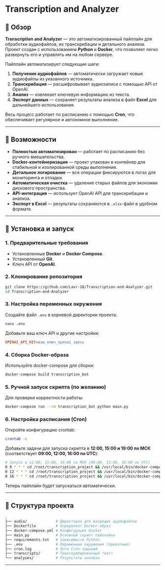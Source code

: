 # Transcription and Analyzer

## 📌 Обзор
**Transcription and Analyzer** — это автоматизированный пайплайн для обработки аудиофайлов, их транскрибации и детального анализа.  
Проект создан с использованием **Python** и **Docker**, что позволяет легко развернуть его и управлять им на любом сервере.

Пайплайн автоматизирует следующие шаги:
1. **Получение аудиофайлов** — автоматически загружает новые аудиофайлы из указанного источника.  
2. **Транскрибация** — расшифровывает аудиозаписи с помощью API от OpenAI.  
3. **Анализ** — извлекает ключевую информацию из текста.  
4. **Экспорт данных** — сохраняет результаты анализа в файл **Excel** для дальнейшего использования.  

Весь процесс работает по расписанию с помощью **Cron**, что обеспечивает регулярное и автономное выполнение.

---

## 🔑 Возможности
- **Полностью автоматизирован** — работает по расписанию без ручного вмешательства.  
- **Docker-контейнеризация** — проект упакован в контейнер для стабильной и изолированной среды выполнения.  
- **Детальное логирование** — все операции фиксируются в логах для мониторинга и отладки.  
- **Автоматическая очистка** — удаление старых файлов для экономии дискового пространства.  
- **API-интеграция** — использует OpenAI API для транскрибации и анализа.  
- **Экспорт в Excel** — результаты сохраняются в `.xlsx`-файл в удобном формате.  

---

## 🚀 Установка и запуск

### 1. Предварительные требования
- Установленные **Docker** и **Docker Compose**.  
- Установленный **Git**.  
- Ключ API от **OpenAI**.  

### 2. Клонирование репозитория
```bash
git clone https://github.com/Lavr-18/Transcription-and-Analyzer.git
cd Transcription-and-Analyzer
```

### 3. Настройка переменных окружения
Создайте файл `.env` в корневой директории проекта:
```bash
nano .env
```
Добавьте ваш ключ API и другие настройки:
```ini
OPENAI_API_KEY=ваш_ключ_openai_здесь
```

### 4. Сборка Docker-образа
Используйте docker-compose для сборки:
```bash
docker-compose build transcription_bot
```

### 5. Ручной запуск скрипта (по желанию)
Для проверки корректности работы:
```bash
docker-compose run --rm transcription_bot python main.py
```

### 6. Настройка расписания (Cron)
Откройте конфигурацию crontab:
```bash
crontab -e
```
Добавьте задачи для запуска скрипта в **12:00, 15:00 и 19:00 по МСК**  
(соответствует **09:00, 12:00, 16:00 по UTC**):
```bash
# Запуск в 12:00, 15:00, 19:00 по МСК (09:00, 12:00, 16:00 по UTC)
0 9 * * * cd /root/transcription_project && /usr/local/bin/docker-compose run --rm transcription_bot python main.py >> /root/transcription_project/cron.log 2>&1
0 12 * * * cd /root/transcription_project && /usr/local/bin/docker-compose run --rm transcription_bot python main.py >> /root/transcription_project/cron.log 2>&1
0 16 * * * cd /root/transcription_project && /usr/local/bin/docker-compose run --rm transcription_bot python main.py >> /root/transcription_project/cron.log 2>&1
```
Теперь пайплайн будет запускаться автоматически.

---

## 📂 Структура проекта
```bash
.
├── audio/             # Директория для входящих аудиофайлов
├── Dockerfile         # Определяет Docker-образ
├── docker-compose.yml # Конфигурация Docker
├── main.py            # Основной скрипт пайплайна
├── requirements.txt   # Зависимости Python
├── .env               # Переменные окружения (приватные)
├── cron.log           # Логи Cron-заданий
├── transcripts/       # Транскрибированный текст
└── analyses/          # Результаты анализа
```
---
